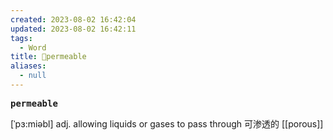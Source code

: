```yaml
---
created: 2023-08-02 16:42:04
updated: 2023-08-02 16:42:11
tags:
  - Word
title: 📖permeable
aliases:
  - null
---
```


<pre><strong>permeable</strong></pre>
[ˈpɜ:miəbl]
adj. allowing liquids or gases to pass through 可渗透的
[[porous]]
